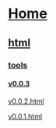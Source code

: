# [Home](../../..)

## [html](../../)

### [tools](..)

#### [v0.0.3](https://github.com/littleflute/blog/edit/master/html/tools/blRegEx/index.md)

[v0.0.2.html](v0.0.2.html)

[v0.0.1.html](v0.0.1.html)
